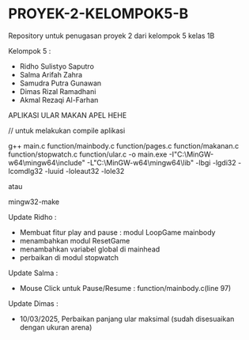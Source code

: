 # PROYEK-2-KELOMPOK5-B

Repository untuk penugasan proyek 2 dari kelompok 5 kelas 1B

Kelompok 5 :

- Ridho Sulistyo Saputro
- Salma Arifah Zahra
- Samudra Putra Gunawan
- Dimas Rizal Ramadhani
- Akmal Rezaqi Al-Farhan

APLIKASI ULAR MAKAN APEL HEHE

// untuk melakukan compile aplikasi

g++ main.c function/mainbody.c function/pages.c function/makanan.c function/stopwatch.c function/ular.c -o main.exe -I"C:\MinGW-w64\mingw64\include" -L"C:\MinGW-w64\mingw64\lib" -lbgi -lgdi32 -lcomdlg32 -luuid -loleaut32 -lole32

atau 

mingw32-make

Update Ridho :
- Membuat fitur play and pause : modul LoopGame mainbody
- menambahkan modul ResetGame
- menambahkan variabel global di mainhead
- perbaikan di modul stopwatch

Update Salma :
- Mouse Click untuk Pause/Resume : function/mainbody.c(line 97)

Update Dimas :
- 10/03/2025, Perbaikan panjang ular maksimal (sudah disesuaikan dengan ukuran arena)
